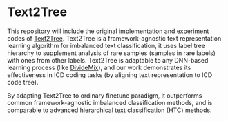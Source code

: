 # Text2Tree

This repository will include the original implementation and experiment codes of [Text2Tree](). Text2Tree is a framework-agnostic text representation learning algorithm for imbalanced text classification, it uses label tree hierarchy to supplement analysis of rare samples (samples in rare labels) with ones from other labels. Text2Tree is adaptable to any DNN-based learning process (like [DivideMix](https://arxiv.org/abs/2002.07394)), and our work demonstrates its effectiveness in ICD coding tasks (by aligning text representation to ICD code tree).

By adapting Text2Tree to ordinary finetune paradigm, it outperforms common framework-agnostic imbalanced classification methods, and is comparable to advanced hierarchical text classification (HTC) methods.